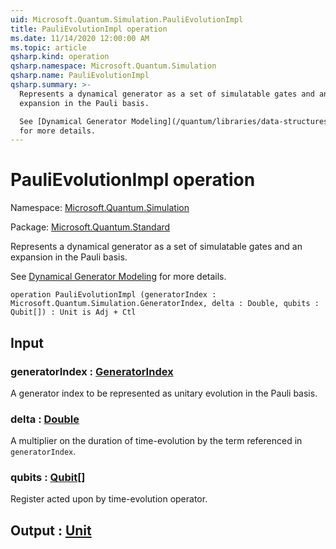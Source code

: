 ```yaml
---
uid: Microsoft.Quantum.Simulation.PauliEvolutionImpl
title: PauliEvolutionImpl operation
ms.date: 11/14/2020 12:00:00 AM
ms.topic: article
qsharp.kind: operation
qsharp.namespace: Microsoft.Quantum.Simulation
qsharp.name: PauliEvolutionImpl
qsharp.summary: >-
  Represents a dynamical generator as a set of simulatable gates and an
  expansion in the Pauli basis.

  See [Dynamical Generator Modeling](/quantum/libraries/data-structures#dynamical-generator-modeling)
  for more details.
---
```


# PauliEvolutionImpl operation

Namespace: [Microsoft.Quantum.Simulation](xref:Microsoft.Quantum.Simulation)

Package: [Microsoft.Quantum.Standard](https://nuget.org/packages/Microsoft.Quantum.Standard)


Represents a dynamical generator as a set of simulatable gates and anexpansion in the Pauli basis.See [Dynamical Generator Modeling](/quantum/libraries/data-structures#dynamical-generator-modeling)for more details.

```qsharp
operation PauliEvolutionImpl (generatorIndex : Microsoft.Quantum.Simulation.GeneratorIndex, delta : Double, qubits : Qubit[]) : Unit is Adj + Ctl
```


## Input

### generatorIndex : [GeneratorIndex](xref:Microsoft.Quantum.Simulation.GeneratorIndex)

A generator index to be represented as unitary evolution in the Paulibasis.


### delta : [Double](xref:microsoft.quantum.lang-ref.double)

A multiplier on the duration of time-evolution by the term referencedin `generatorIndex`.


### qubits : [Qubit](xref:microsoft.quantum.lang-ref.qubit)[]

Register acted upon by time-evolution operator.



## Output : [Unit](xref:microsoft.quantum.lang-ref.unit)


